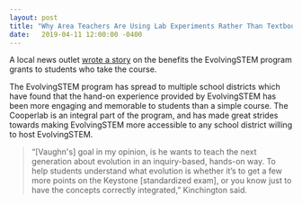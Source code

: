```yaml
---
layout: post
title: "Why Area Teachers Are Using Lab Experiments Rather Than Textbooks To Teach Evolution"
date:   2019-04-11 12:00:00 -0400
---
```


A local news outlet [wrote a story](https://www.wesa.fm/post/why-area-teachers-are-using-lab-experiments-rather-textbooks-teach-evolution) on the benefits the EvolvingSTEM program grants to students who take the course.

The EvolvingSTEM program has spread to multiple school districts which have found that the hand-on experience provided by EvolvingSTEM has been more engaging and memorable to students than a simple course.
The Cooperlab is an integral part of the program, and has made great strides towards making EvolvingSTEM more accessible to any school district willing to host EvolvingSTEM. 

> “[Vaughn's] goal in my opinion, is he wants to teach the next generation about evolution in an inquiry-based, hands-on way. To help students understand what evolution is whether it’s to get a few more points on the Keystone [standardized exam], or you know just to have the concepts correctly integrated,” Kinchington said.

